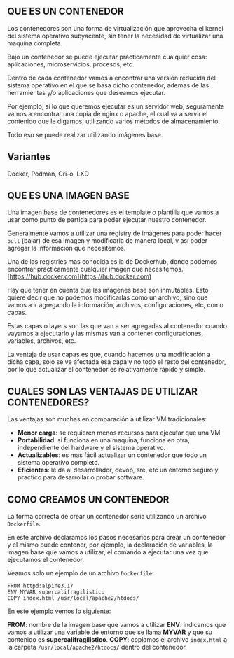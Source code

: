 ## QUE ES UN CONTENEDOR

Los contenedores son una forma de virtualización que aprovecha el kernel del sistema operativo subyacente, sin tener la necesidad de virtualizar una maquina completa.

Bajo un contenedor se puede ejecutar prácticamente cualquier cosa: aplicaciones, microservicios, procesos, etc.

Dentro de cada contenedor vamos a encontrar una versión reducida del sistema operativo en el que se basa dicho contenedor, ademas de las herramientas y/o aplicaciones que deseamos ejecutar.

Por ejemplo, si lo que queremos ejecutar es un servidor web, seguramente vamos a encontrar una copia de nginx o apache, el cual va a servir el contenido que le digamos, utilizando varios métodos de almacenamiento.

Todo eso se puede realizar utilizando imágenes base.


## Variantes

Docker, Podman, Cri-o, LXD

## QUE ES UNA IMAGEN BASE

Una imagen base de contenedores es el template o plantilla que vamos a usar como punto de partida para poder ejecutar nuestro contenedor.

Generalmente vamos a utilizar una registry de imágenes para poder hacer `pull` (bajar) de esa imagen y modificarla de manera local, y así poder agregar la información que necesitemos.

Una de las registries mas conocida es la de Dockerhub, donde podemos encontrar prácticamente cualquier imagen que necesitemos. [https://hub.docker.com](https://hub.docker.com)

Hay que tener en cuenta que las imágenes base son inmutables. Esto quiere decir que no podemos modificarlas como un archivo, sino que vamos a ir agregando la información, archivos, configuraciones, etc, como capas.

Estas capas o layers son las que van a ser agregadas al contenedor cuando vayamos a ejecutarlo y las mismas van a contener configuraciones, variables, archivos, etc.

La ventaja de usar capas es que, cuando hacemos una modificación a dicha capa, solo se ve afectada esa capa y no todo el resto del contenedor, por lo que actualizar el contenedor es relativamente rápido y simple.

## CUALES SON LAS VENTAJAS DE UTILIZAR CONTENEDORES?

Las ventajas son muchas en comparación a utilizar VM tradicionales:

- **Menor carga**: se requieren menos recursos para ejecutar que una VM
- **Portabilidad**: si funciona en una maquina, funciona en otra, independiente del hardware y el sistema operativo.
- **Actualizables**: es mas fácil actualizar un contenedor que todo un sistema operativo completo.
- **Eficientes**: le da al desarrollador, devop, sre, etc un entorno seguro y practico para desarrollar o probar software.

## COMO CREAMOS UN CONTENEDOR

La forma correcta de crear un contenedor seria utilizando un archivo `Dockerfile`.

En este archivo declaramos los pasos necesarios para crear un contenedor y el mismo puede contener, por ejemplo, la declaración de variables, la imagen base que vamos a utilizar, el comando a ejecutar una vez que ejecutamos el contenedor.

Veamos solo un ejemplo de un archivo `Dockerfile`:

```
FROM httpd:alpine3.17
ENV MYVAR supercalifragilistico
COPY index.html /usr/local/apache2/htdocs/
```

En este ejemplo vemos lo siguiente:

**FROM**: nombre de la imagen base que vamos a utilizar
**ENV**: indicamos que vamos a utilizar una variable de entorno que se llama **MYVAR** y que su contenido es **supercalifragilistico**.
**COPY**: copiamos el archivo `index.html` a la carpeta `/usr/local/apache2/htdocs/` dentro del contenedor.
